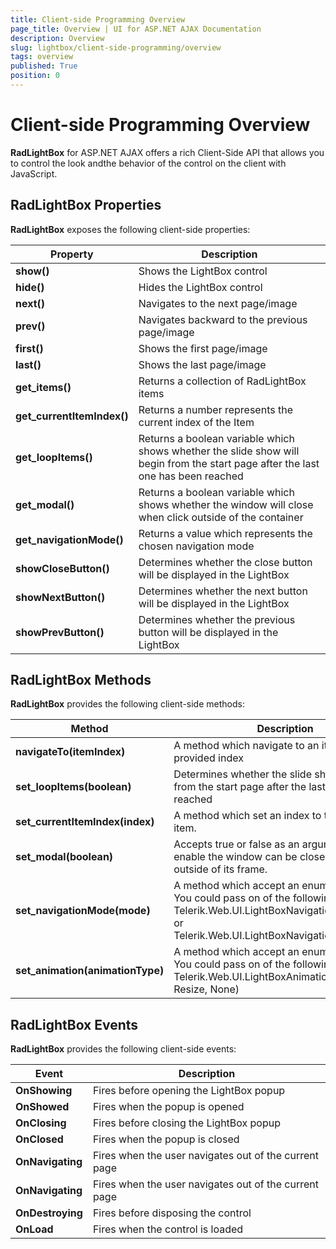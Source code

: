 ```yaml
---
title: Client-side Programming Overview
page_title: Overview | UI for ASP.NET AJAX Documentation
description: Overview
slug: lightbox/client-side-programming/overview
tags: overview
published: True
position: 0
---
```


# Client-side Programming Overview



__RadLightBox__ for ASP.NET AJAX offers a rich Client-Side API that allows you to control the look andthe behavior of the control on the client with JavaScript.

## RadLightBox Properties

__RadLightBox__ exposes the following client-side properties:


| Property | Description |
| ------ | ------ |
| __show()__ |Shows the LightBox control|
| __hide()__ |Hides the LightBox control|
| __next()__ |Navigates to the next page/image|
| __prev()__ |Navigates backward to the previous page/image|
| __first()__ |Shows the first page/image|
| __last()__ |Shows the last page/image|
| __get_items()__ |Returns a collection of RadLightBox items|
| __get_currentItemIndex()__ |Returns a number represents the current index of the Item|
| __get_loopItems()__ |Returns a boolean variable which shows whether the slide show will begin from the start page after the last one has been reached|
| __get_modal()__ |Returns a boolean variable which shows whether the window will close when click outside of the container|
| __get_navigationMode()__ |Returns a value which represents the chosen navigation mode|
| __showCloseButton()__ |Determines whether the close button will be displayed in the LightBox|
| __showNextButton()__ |Determines whether the next button will be displayed in the LightBox|
| __showPrevButton()__ |Determines whether the previous button will be displayed in the LightBox|

## RadLightBox Methods

__RadLightBox__ provides the following client-side methods:


| Method | Description |
| ------ | ------ |
| __navigateTo(itemIndex)__ |A method which navigate to an item having the provided index|
| __set_loopItems(boolean)__ |Determines whether the slide show will begin from the start page after the last one has been reached|
| __set_currentItemIndex(index)__ |A method which set an index to the current item.|
| __set_modal(boolean)__ |Accepts true or false as an argument. When its enable the window can be closed by clicking outside of its frame.|
| __set_navigationMode(mode)__ |A method which accept an enumeration value. You could pass on of the following values Telerik.Web.UI.LightBoxNavigationMode.Button or Telerik.Web.UI.LightBoxNavigationMode.Zone.|
| __set_animation(animationType)__ |A method which accept an enumeration value. You could pass on of the following values Telerik.Web.UI.LightBoxAnimationType.(Fade, Resize, None)|

## RadLightBox Events

__RadLightBox__ provides the following client-side events:


| Event | Description |
| ------ | ------ |
| __OnShowing__ |Fires before opening the LightBox popup|
| __OnShowed__ |Fires when the popup is opened|
| __OnClosing__ |Fires before closing the LightBox popup|
| __OnClosed__ |Fires when the popup is closed|
| __OnNavigating__ |Fires when the user navigates out of the current page|
| __OnNavigating__ |Fires when the user navigates out of the current page|
| __OnDestroying__ |Fires before disposing the control|
| __OnLoad__ |Fires when the control is loaded|
